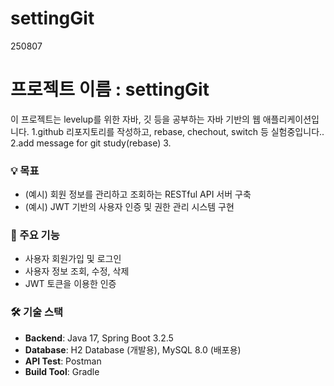 # settingGit
250807
# 프로젝트 이름 : settingGit

  이 프로젝트는 levelup를 위한 자바, 깃 등을 공부하는 자바 기반의 웹 애플리케이션입니다.
    1.github 리포지토리를 작성하고, rebase, chechout, switch 등 실험중입니다..
    2.add message for git study(rebase)
    3.

### 💡 목표

  * (예시) 회원 정보를 관리하고 조회하는 RESTful API 서버 구축
  * (예시) JWT 기반의 사용자 인증 및 권한 관리 시스템 구현

### 🚀 주요 기능

  * 사용자 회원가입 및 로그인
  * 사용자 정보 조회, 수정, 삭제
  * JWT 토큰을 이용한 인증


### 🛠️ 기술 스택

* **Backend**: Java 17, Spring Boot 3.2.5
* **Database**: H2 Database (개발용), MySQL 8.0 (배포용)
* **API Test**: Postman
* **Build Tool**: Gradle

